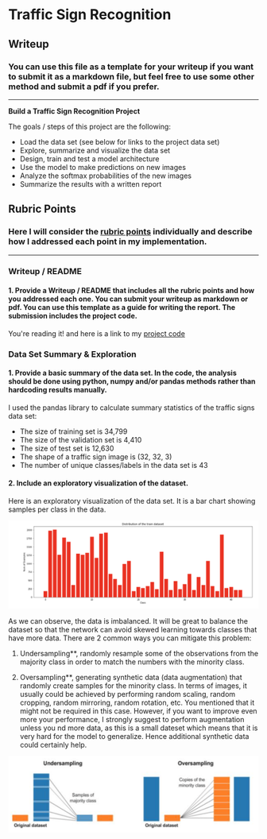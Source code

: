 # **Traffic Sign Recognition** 

## Writeup

### You can use this file as a template for your writeup if you want to submit it as a markdown file, but feel free to use some other method and submit a pdf if you prefer.

---

**Build a Traffic Sign Recognition Project**

The goals / steps of this project are the following:
* Load the data set (see below for links to the project data set)
* Explore, summarize and visualize the data set
* Design, train and test a model architecture
* Use the model to make predictions on new images
* Analyze the softmax probabilities of the new images
* Summarize the results with a written report


[//]: # (Image References)

[image1]: ./examples/visualization.png "Visualization"
[image2]: ./examples/grayscale.png "Grayscaling"
[image3]: ./examples/epochs.png "Model training exploration"
[image4]: ./examples/probabilities.png "Traffic Signs probabilities"
[image5]: ./examples/visualizingNN.png "Visualizing Neural Network"
[image6]: ./examples/data.png "Data conclusion"
[image7]: ./examples/architecture.png "Model Architecture"


## Rubric Points
### Here I will consider the [rubric points](https://review.udacity.com/#!/rubrics/481/view) individually and describe how I addressed each point in my implementation.  

---
### Writeup / README

#### 1. Provide a Writeup / README that includes all the rubric points and how you addressed each one. You can submit your writeup as markdown or pdf. You can use this template as a guide for writing the report. The submission includes the project code.

You're reading it! and here is a link to my [project code](https://github.com/rcgonzsv/Traffic-Sign-Classifier-Project/blob/master/Traffic_Sign_Classifier.ipynb)

### Data Set Summary & Exploration

#### 1. Provide a basic summary of the data set. In the code, the analysis should be done using python, numpy and/or pandas methods rather than hardcoding results manually.

I used the pandas library to calculate summary statistics of the traffic
signs data set:

* The size of training set is 34,799
* The size of the validation set is 4,410
* The size of test set is 12,630
* The shape of a traffic sign image is (32, 32, 3)
* The number of unique classes/labels in the data set is 43

#### 2. Include an exploratory visualization of the dataset.

Here is an exploratory visualization of the data set. It is a bar chart showing samples per class in the data.

![alt text][image1]

As we can observe, the data is imbalanced. It will be great to balance the dataset so that the network can avoid skewed learning towards classes that have more data. There are 2 common ways you can mitigate this problem:

1. Undersampling**, randomly resample some of the observations from the majority class in order to match the numbers with the minority class.

2. Oversampling**, generating synthetic data (data augmentation) that randomly create samples for the minority class. In terms of images, it usually could be achieved by performing random scaling, random cropping, random mirroring, random rotation, etc. You mentioned that it might not be required in this case. However, if you want to improve even more your performance, I strongly suggest to perform augmentation unless you  nd more data, as this is a small dateset which means that it is very hard for the model to generalize. Hence additional synthetic data could certainly help.

![alt text][image6]